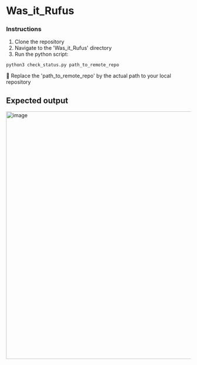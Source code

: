 # Was_it_Rufus

### Instructions

1. Clone the repository
2. Navigate to the 'Was_it_Rufus' directory
3. Run the python script: 

`
python3 check_status.py path_to_remote_repo
`

💁‍ Replace the 'path_to_remote_repo' by the actual path to your local repository



## Expected output

<img width="676" alt="image" src="https://user-images.githubusercontent.com/47474227/212495067-55d98463-7e6f-4cb8-8834-9f3b1c45bc33.png">

 
